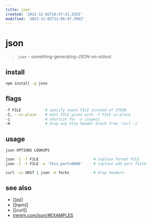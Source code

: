 ```yaml
---
title: json
created: '2022-12-02T10:57:31.255Z'
modified: '2022-12-02T11:06:47.356Z'
---
```


# json

> `json` - something-generating-JSON-on-stdout

## install

```sh
npm install -g json
```

## flags

```sh
-f FILE           # specify input FILE instead of STDIN
-I, --in-place    # edit FILE given with -f FILE in-place
-i                # shortcut for -o inspect
-H                # drop any http header block from `curl -i`
```

## usage

```sh
json OPTIONS LOOKUPS

json -I -f FILE                         # inplace format FILE
json -I -f FILE -e 'this.port=8080'     # inplace add port field

curl -is HOST | json -H forks           # drop headers
```

## see also

- [[jq]]
- [[npm]]
- [[curl]]
- [trentm.com/json/#EXAMPLES](http://trentm.com/json/#EXAMPLES)
